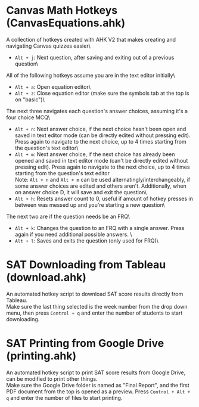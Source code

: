 # Canvas Math Hotkeys (CanvasEquations.ahk)
 A collection of hotkeys created with AHK V2 that makes creating and navigating Canvas quizzes easier\
 - `Alt + j`: Next question, after saving and exiting out of a previous question\
 
 All of the following hotkeys assume you are in the text editor initially\
  - `Alt + a`: Open equation editor\
  - `Alt + z`: Close equation editor (make sure the symbols tab at the top is on "basic")\
  
 The next three navigates each question's answer choices, assuming it's a four choice MCQ\
  - `Alt + n`: Next answer choice, if the next choice hasn't been open and saved in text editor mode (can be directly edited without pressing edit). Press again to navigate to the next choice, up to 4 times starting from the question's text editor\
  - `Alt + m`: Next answer choice, if the next choice has already been opened and saved in text editor mode (can't be directly edited without pressing edit). Press again to navigate to the next choice, up to 4 times starting from the question's text editor\
  Note: `Alt + n` and `Alt + m` can be used alternatingly/interchangeably, if some answer choices are edited and others aren't. Additionally, when on answer choice D, it will save and exit the question\
  - `Alt + h`: Resets answer count to 0, useful if amount of hotkey presses in between was messed up and you're starting a new question\
  
 The next two are if the question needs be an FRQ\
  - `Alt + k`: Changes the question to an FRQ with a single answer. Press again if you need additional possible answers. \
  - `Alt + l`: Saves and exits the question (only used for FRQ)\
 
# SAT Downloading from Tableau (download.ahk)
 An automated hotkey script to download SAT score results directly from Tableau. \
 Make sure the last thing selected is the week number from the drop down menu, then press `Control + q` and enter the number of students to start downloading. 

# SAT Printing from Google Drive (printing.ahk)
 An automated hotkey script to print SAT score results from Google Drive, can be modified to print other things. \
 Make sure the Google Drive folder is named as "Final Report", and the first PDF document from the top is opened as a preview. Press `Control + Alt + q` and enter the number of files to start printing. 
